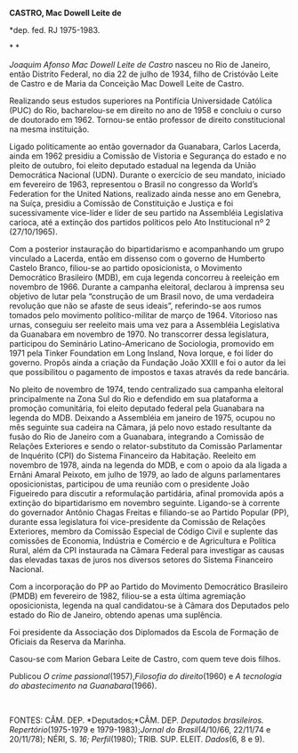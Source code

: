 **CASTRO, Mac Dowell Leite de**

\*dep. fed. RJ 1975-1983.

* *

*Joaquim Afonso Mac Dowell Leite de Castro* nasceu no Rio de Janeiro,
então Distrito Federal, no dia 22 de julho de 1934, filho de Cristóvão
Leite de Castro e de Maria da Conceição Mac Dowell Leite de Castro.

Realizando seus estudos superiores na Pontifícia Universidade Católica
(PUC) do Rio, bacharelou-se em direito no ano de 1958 e concluiu o curso
de doutorado em 1962. Tornou-se então professor de direito
constitucional na mesma instituição.

Ligado politicamente ao então governador da Guanabara, Carlos Lacerda,
ainda em 1962 presidiu a Comissão de Vistoria e Segurança do estado e no
pleito de outubro, foi eleito deputado estadual na legenda da União
Democrática Nacional (UDN). Durante o exercício de seu mandato, iniciado
em fevereiro de 1963, representou o Brasil no congresso da World’s
Federation for the United Nations, realizado ainda nesse ano em Genebra,
na Suíça, presidiu a Comissão de Constituição e Justiça e foi
sucessivamente vice-líder e líder de seu partido na Assembléia
Legislativa carioca, até a extinção dos partidos políticos pelo Ato
Institucional nº 2 (27/10/1965).

Com a posterior instauração do bipartidarismo e acompanhando um grupo
vinculado a Lacerda, então em dissenso com o governo de Humberto Castelo
Branco, filiou-se ao partido oposicionista, o Movimento Democrático
Brasileiro (MDB), em cuja legenda concorreu à reeleição em novembro de
1966. Durante a campanha eleitoral, declarou à imprensa seu objetivo de
lutar pela “construção de um Brasil novo, de uma verdadeira revolução
que não se afaste de seus ideais”, referindo-se aos rumos tomados pelo
movimento político-militar de março de 1964. Vitorioso nas urnas,
conseguiu ser reeleito mais uma vez para a Assembléia Legislativa da
Guanabara em novembro de 1970. No transcorrer dessa legislatura,
participou do Seminário Latino-Americano de Sociologia, promovido em
1971 pela Tinker Foundation em Long Insland, Nova Iorque, e foi líder do
governo. Propôs ainda a criação da Fundação João XXIII e foi o autor da
lei que possibilitou o pagamento de impostos e taxas através da rede
bancária.

No pleito de novembro de 1974, tendo centralizado sua campanha eleitoral
principalmente na Zona Sul do Rio e defendido em sua plataforma a
promoção comunitária, foi eleito deputado federal pela Guanabara na
legenda do MDB. Deixando a Assembléia em janeiro de 1975, ocupou no mês
seguinte sua cadeira na Câmara, já pelo novo estado resultante da fusão
do Rio de Janeiro com a Guanabara, integrando a Comissão de Relações
Exteriores e sendo o relator-substituto da Comissão Parlamentar de
Inquérito (CPI) do Sistema Financeiro da Habitação. Reeleito em novembro
de 1978, ainda na legenda do MDB, e com o apoio da ala ligada a Ernâni
Amaral Peixoto, em julho de 1979, ao lado de alguns parlamentares
oposicionistas, participou de uma reunião com o presidente João
Figueiredo para discutir a reformulação partidária, afinal promovida
após a extinção do bipartidarismo em novembro seguinte. Ligando-se à
corrente do governador Antônio Chagas Freitas e filiando-se ao Partido
Popular (PP), durante essa legislatura foi vice-presidente da Comissão
de Relações Exteriores, membro da Comissão Especial de Código Civil e
suplente das comissões de Economia, Indústria e Comércio e de
Agricultura e Política Rural, além da CPI instaurada na Câmara Federal
para investigar as causas das elevadas taxas de juros nos diversos
setores do Sistema Financeiro Nacional.

Com a incorporação do PP ao Partido do Movimento Democrático Brasileiro
(PMDB) em fevereiro de 1982, filiou-se a esta última agremiação
oposicionista, legenda na qual candidatou-se à Câmara dos Deputados pelo
estado do Rio de Janeiro, obtendo apenas uma suplência.

Foi presidente da Associação dos Diplomados da Escola de Formação de
Oficiais da Reserva da Marinha.

Casou-se com Marion Gebara Leite de Castro, com quem teve dois filhos.

Publicou *O* *crime passional*(1957),*Filosofia do direito*(1960) e *A
tecnologia do* *abastecimento na Guanabara*(1966).

 

FONTES: CÂM. DEP. *Deputados;*CÂM. DEP. *Deputados brasileiros.
Repertório*(1975-1979 e 1979-1983);*Jornal do Brasil*(4/10/66, 22/11/74
e 20/11/78); NÉRI, S. *16; Perfil*(1980); TRIB. SUP. ELEIT. *Dados*(6, 8
e 9).

 

